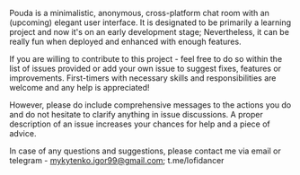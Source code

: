 Pouda is a minimalistic, anonymous, cross-platform chat room with an (upcoming) elegant user interface.
It is designated to be primarily a learning project and now it's on an early development stage;
Nevertheless, it can be really fun when deployed and enhanced with enough features.


If you are willing to contribute to this project - feel free to do so within the list of issues provided or add your own issue
to suggest fixes, features or improvements.
First-timers with necessary skills and responsibilities are welcome and any help is appreciated!

However, please do include comprehensive messages to the actions you do and do not hesitate to clarify anything in issue discussions.
A proper description of an issue increases your chances for help and a piece of advice.

In case of any questions and suggestions, please contact me via email or telegram - 
mykytenko.igor99@gmail.com; t.me/lofidancer
